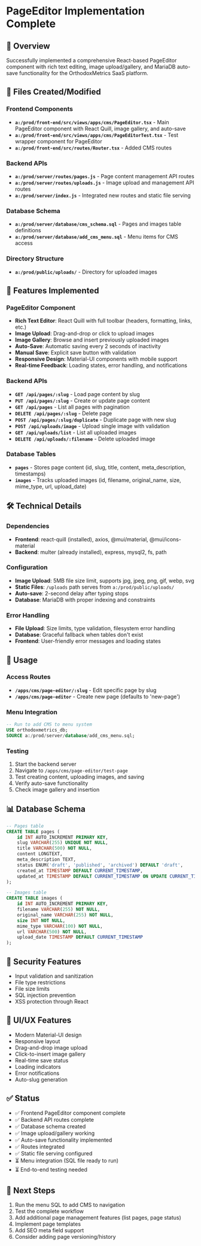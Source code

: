 # PageEditor Implementation Complete

## 🎯 Overview
Successfully implemented a comprehensive React-based PageEditor component with rich text editing, image upload/gallery, and MariaDB auto-save functionality for the OrthodoxMetrics SaaS platform.

## 📁 Files Created/Modified

### Frontend Components
- **`a:/prod/front-end/src/views/apps/cms/PageEditor.tsx`** - Main PageEditor component with React Quill, image gallery, and auto-save
- **`a:/prod/front-end/src/views/apps/cms/PageEditorTest.tsx`** - Test wrapper component for PageEditor
- **`a:/prod/front-end/src/routes/Router.tsx`** - Added CMS routes

### Backend APIs
- **`a:/prod/server/routes/pages.js`** - Page content management API routes
- **`a:/prod/server/routes/uploads.js`** - Image upload and management API routes
- **`a:/prod/server/index.js`** - Integrated new routes and static file serving

### Database Schema
- **`a:/prod/server/database/cms_schema.sql`** - Pages and images table definitions
- **`a:/prod/server/database/add_cms_menu.sql`** - Menu items for CMS access

### Directory Structure
- **`a:/prod/public/uploads/`** - Directory for uploaded images

## 🔧 Features Implemented

### PageEditor Component
- **Rich Text Editor**: React Quill with full toolbar (headers, formatting, links, etc.)
- **Image Upload**: Drag-and-drop or click to upload images
- **Image Gallery**: Browse and insert previously uploaded images
- **Auto-Save**: Automatic saving every 2 seconds of inactivity
- **Manual Save**: Explicit save button with validation
- **Responsive Design**: Material-UI components with mobile support
- **Real-time Feedback**: Loading states, error handling, and notifications

### Backend APIs
- **`GET /api/pages/:slug`** - Load page content by slug
- **`PUT /api/pages/:slug`** - Create or update page content
- **`GET /api/pages`** - List all pages with pagination
- **`DELETE /api/pages/:slug`** - Delete page
- **`POST /api/pages/:slug/duplicate`** - Duplicate page with new slug
- **`POST /api/uploads/image`** - Upload single image with validation
- **`GET /api/uploads/list`** - List all uploaded images
- **`DELETE /api/uploads/:filename`** - Delete uploaded image

### Database Tables
- **`pages`** - Stores page content (id, slug, title, content, meta_description, timestamps)
- **`images`** - Tracks uploaded images (id, filename, original_name, size, mime_type, url, upload_date)

## 🛠️ Technical Details

### Dependencies
- **Frontend**: react-quill (installed), axios, @mui/material, @mui/icons-material
- **Backend**: multer (already installed), express, mysql2, fs, path

### Configuration
- **Image Upload**: 5MB file size limit, supports jpg, jpeg, png, gif, webp, svg
- **Static Files**: `/uploads` path serves from `a:/prod/public/uploads/`
- **Auto-save**: 2-second delay after typing stops
- **Database**: MariaDB with proper indexing and constraints

### Error Handling
- **File Upload**: Size limits, type validation, filesystem error handling
- **Database**: Graceful fallback when tables don't exist
- **Frontend**: User-friendly error messages and loading states

## 🚀 Usage

### Access Routes
- **`/apps/cms/page-editor/:slug`** - Edit specific page by slug
- **`/apps/cms/page-editor`** - Create new page (defaults to 'new-page')

### Menu Integration
```sql
-- Run to add CMS to menu system
USE orthodoxmetrics_db;
SOURCE a:/prod/server/database/add_cms_menu.sql;
```

### Testing
1. Start the backend server
2. Navigate to `/apps/cms/page-editor/test-page`
3. Test creating content, uploading images, and saving
4. Verify auto-save functionality
5. Check image gallery and insertion

## 📊 Database Schema
```sql
-- Pages table
CREATE TABLE pages (
    id INT AUTO_INCREMENT PRIMARY KEY,
    slug VARCHAR(255) UNIQUE NOT NULL,
    title VARCHAR(500) NOT NULL,
    content LONGTEXT,
    meta_description TEXT,
    status ENUM('draft', 'published', 'archived') DEFAULT 'draft',
    created_at TIMESTAMP DEFAULT CURRENT_TIMESTAMP,
    updated_at TIMESTAMP DEFAULT CURRENT_TIMESTAMP ON UPDATE CURRENT_TIMESTAMP
);

-- Images table
CREATE TABLE images (
    id INT AUTO_INCREMENT PRIMARY KEY,
    filename VARCHAR(255) NOT NULL,
    original_name VARCHAR(255) NOT NULL,
    size INT NOT NULL,
    mime_type VARCHAR(100) NOT NULL,
    url VARCHAR(500) NOT NULL,
    upload_date TIMESTAMP DEFAULT CURRENT_TIMESTAMP
);
```

## 🔐 Security Features
- Input validation and sanitization
- File type restrictions
- File size limits
- SQL injection prevention
- XSS protection through React

## 🎨 UI/UX Features
- Modern Material-UI design
- Responsive layout
- Drag-and-drop image upload
- Click-to-insert image gallery
- Real-time save status
- Loading indicators
- Error notifications
- Auto-slug generation

## ✅ Status
- ✅ Frontend PageEditor component complete
- ✅ Backend API routes complete
- ✅ Database schema created
- ✅ Image upload/gallery working
- ✅ Auto-save functionality implemented
- ✅ Routes integrated
- ✅ Static file serving configured
- ⏳ Menu integration (SQL file ready to run)
- ⏳ End-to-end testing needed

## 🔄 Next Steps
1. Run the menu SQL to add CMS to navigation
2. Test the complete workflow
3. Add additional page management features (list pages, page status)
4. Implement page templates
5. Add SEO meta field support
6. Consider adding page versioning/history
